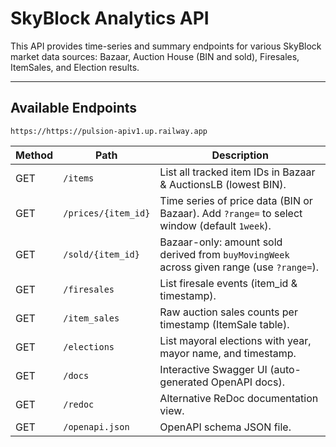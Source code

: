 # SkyBlock Analytics API
This API provides time-series and summary endpoints for various SkyBlock market data sources: Bazaar, Auction House (BIN and sold), Firesales, ItemSales, and Election results.

---

## Available Endpoints

```
https://https://pulsion-apiv1.up.railway.app
```

| Method | Path                | Description                                                                                  |
| ------ | ------------------- | -------------------------------------------------------------------------------------------- |
| GET    | `/items`            | List all tracked item IDs in Bazaar & AuctionsLB (lowest BIN).                               |
| GET    | `/prices/{item_id}` | Time series of price data (BIN or Bazaar). Add `?range=` to select window (default `1week`). |
| GET    | `/sold/{item_id}`   | Bazaar-only: amount sold derived from `buyMovingWeek` across given range (use `?range=`).    |
| GET    | `/firesales`        | List firesale events (item\_id & timestamp).                                                 |
| GET    | `/item_sales`       | Raw auction sales counts per timestamp (ItemSale table).                                     |
| GET    | `/elections`        | List mayoral elections with year, mayor name, and timestamp.                                 |
| GET    | `/docs`             | Interactive Swagger UI (auto-generated OpenAPI docs).                                        |
| GET    | `/redoc`            | Alternative ReDoc documentation view.                                                        |
| GET    | `/openapi.json`     | OpenAPI schema JSON file.                                                                    |
